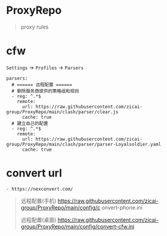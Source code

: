 # ProxyRepo

> proxy rules

# cfw

`Settings` -> `Profiles` -> `Parsers`

```
parsers:
  # ====== 远程配置 ======
  # 删除服务商提供的策略组和规则
  - reg: ^.*$
    remote:
      url: https://raw.githubusercontent.com/zicai-group/ProxyRepo/main/clash/parser/clear.js
      cache: true
  # 建立自己的配置
  - reg: ^.*$
    remote:
      url: https://raw.githubusercontent.com/zicai-group/ProxyRepo/main/clash/parser/parser-Loyalsoldier.yaml
      cache: true
```

# convert url

```
- https://nexconvert.com/
```

> 远程配置(手机) https://raw.githubusercontent.com/zicai-group/ProxyRepo/main/config/c onvert-phone.ini
>
> 远程配置(桌面) https://raw.githubusercontent.com/zicai-group/ProxyRepo/main/config/convert-cfw.ini

